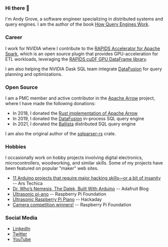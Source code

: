 ### Hi there 👋

I'm Andy Grove, a software engineer specializing in distributed systems and query engines. I am the author of the book [How Query Engines Work](https://leanpub.com/how-query-engines-work).

### Career

I work for NVIDIA where I contribute to the [RAPIDS Accelerator for Apache Spark](https://github.com/NVIDIA/spark-rapids), which is an open source plugin that provides GPU-acceleration for ETL workloads, leveraging the [RAPIDS cuDF GPU DataFrame library](https://github.com/rapidsai/cudf).

I am also helping the NVIDIA Dask SQL team integrate [DataFusion](https://github.com/apache/arrow-datafusion) for query planning and optimizations.

### Open Source

I am a PMC member and active contributor in the [Apache Arrow](https://github.com/apache/arrow/) project, where I have made the following donations:

- In 2018, I donated the [Rust implementation of Apache Arrow](https://github.com/apache/arrow-rs)
- In 2019, I donated the [DataFusion](https://github.com/apache/arrow-datafusion) in-process SQL query engine
- In 2021, I donated the [Ballista](https://github.com/apache/arrow-ballista) distributed SQL query engine

I am also the original author of the [sqlparser-rs](https://github.com/sqlparser-rs/sqlparser-rs) crate.

### Hobbies

I occasionally work on hobby projects involving digital electronics, microcontrollers, woodworking, and similar skills. Some of my projects have been featured on popular "maker" web sites.

- [11 Arduino projects that require major hacking skills—or a bit of insanity](https://arstechnica.com/information-technology/2013/05/11-arduino-projects-that-require-major-hacking-skills-or-a-bit-of-insanity/) -- Ars Techica
- [Dr. Who’s Nemesis, The Dalek, Built With Arduino](https://blog.adafruit.com/2014/03/29/dr-whos-nemesis-the-dalek-built-with-arduino-arduinod14/) -- Adafruit Blog
- [Ultrasonic pi-ano](https://www.raspberrypi.org/blog/ultrasonic-piano/) -- Raspberry Pi Foundation
- [Ultrasonic Raspberry Pi Piano](https://hackaday.com/2017/04/22/ultrasonic-raspberry-pi-piano/) -- Hackaday
- [Camera competition winners!](https://www.raspberrypi.org/blog/camera-competition-winners/) -- Raspberry Pi Foundation

### Social Media

- [LinkedIn](https://www.linkedin.com/in/andygrove/)
- [Twitter](https://twitter.com/andygrove_io)
- [YouTube](https://www.youtube.com/channel/UCO91431fcbKqm10mRTIUFfA)


